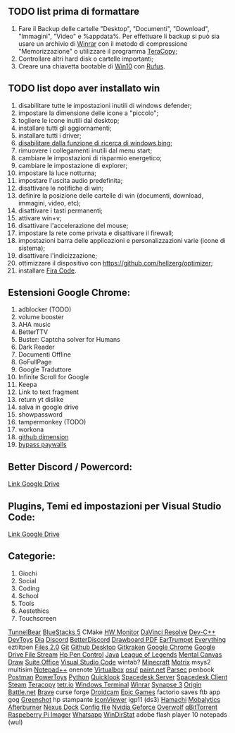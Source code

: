 
 

## TODO list prima di formattare

 1. Fare il Backup delle cartelle "Desktop", "Documenti", "Download", "Immagini", "Video" e %appdata%. Per effettuare li backup si può sia usare un archivio di [Winrar](https://www.winrar.it/prelievo_start.php?url=prelievo/WinRAR-x64-611it.exe) con il metodo di compressione "Memorizzazione" o utilizzare il programma [TeraCopy](https://www.codesector.com/files/teracopy.exe);
 2. Controllare altri hard disk o cartelle importanti;
 3. Creare una chiavetta bootable di [Win10](https://go.microsoft.com/fwlink/?LinkId=691209) con [Rufus](https://github.com/pbatard/rufus/releases/download/v3.18/rufus-3.18.exe).

## TODO list dopo aver installato win

 1. disabilitare tutte le impostazioni inutili di windows defender;
 2. impostare la dimensione delle icone a "piccolo";
 3. togliere le icone inutili dal desktop;
 4. installare tutti gli aggiornamenti;
 5. installare tutti i driver;
 6. [disabilitare dalla funzione di ricerca di windows bing](https://morethantech.it/pubblicazioni/253_come-disabilitare-bing-da-start-su-windows-10#metodo-2:-usare-l%E2%80%99editor-del-registro-di-sistema);
 7. rimuovere i collegamenti inutili dal menu start;
 8. cambiare le impostazioni di risparmio energetico;
 9. cambiare le impostazione di explorer;
 10. impostare la luce notturna;
 11. impostare l'uscita audio predefinita;
 12. disattivare le notifiche di win;
 13. definire la posizione delle cartelle di win (documenti, download, immagini, video, etc);
 14. disattivare i tasti permanenti;
 15. attivare win+v;
 16. disattivare l'accelerazione del mouse;
 17. impostare la rete come privata e disattivare il firewall;
 18. impostazioni barra delle applicazioni e personalizzazioni varie (icone di sistema);
 19. disattivare l'indicizzazione;
 20. ottimizzare il dispositivo con https://github.com/hellzerg/optimizer;
 21. installare [Fira Code](https://github.com/tonsky/FiraCode).

## Estensioni Google Chrome:

 1. adblocker (TODO)
 2. volume booster
 3. AHA music
 4. BetterTTV
 5. Buster: Captcha solver for Humans
 6. Dark Reader
 7. Documenti Offline
 8. GoFullPage
 9. Google Traduttore
 10. Infinite Scroll for Google
 11. Keepa
 12. Link to text fragment
 13. return yt dislike
 14. salva in google drive
 15. showpassword
 16. tampermonkey (TODO)
 17. workona
 18. [github dimension](https://github.com/harshjv/github-repo-size)
 19. [bypass paywalls](https://github.com/iamadamdev/bypass-paywalls-chrome)

## Better Discord / Powercord:
[Link Google Drive](https://drive.google.com/drive/folders/12rYCU6oGiwo7AU8DMFrPKJmSjXiYPKqY?usp=sharing)

## Plugins, Temi ed impostazioni per Visual Studio Code:
[Link Google Drive](https://drive.google.com/drive/folders/1ZhIy11_NSzQM6Abt2iF1D-4zauWEJV6o?usp=sharing)

## Categorie:
 1. Giochi
 2. Social
 3. Coding
 4. School
 5. Tools
 6. Aestethics
 7. Touchscreen

[TunnelBear](https://www.tunnelbear.com/download)
[BlueStacks 5](https://cloud.bluestacks.com/api/getdownloadnow?platform=win&win_version=10&mac_version=&client_uuid=4848675b-b565-4299-b0e9-c007efc70128&app_pkg=&platform_cloud=%257B%2522description%2522%253A%2522Chrome%252099.0.4844.51%2520on%2520Windows%252010%252064-bit%2522%252C%2522layout%2522%253A%2522Blink%2522%252C%2522manufacturer%2522%253Anull%252C%2522name%2522%253A%2522Chrome%2522%252C%2522prerelease%2522%253Anull%252C%2522product%2522%253Anull%252C%2522ua%2522%253A%2522Mozilla%252F5.0%2520%28Windows%2520NT%252010.0%253B%2520Win64%253B%2520x64%29%2520AppleWebKit%252F537.36%2520%28KHTML%252C%2520like%2520Gecko%29%2520Chrome%252F99.0.4844.51%2520Safari%252F537.36%2522%252C%2522version%2522%253A%252299.0.4844.51%2522%252C%2522os%2522%253A%257B%2522architecture%2522%253A64%252C%2522family%2522%253A%2522Windows%2522%252C%2522version%2522%253A%252210%2522%257D%257D&preferred_lang=it&utm_source=&utm_medium=&gaCookie=GA1.2.1895463958.1645639952&gclid=&clickid=&msclkid=&affiliateId=&offerId=&transaction_id=&aff_sub=&first_landing_page=&referrer=&download_page_referrer=&utm_campaign=homepage-dl-button-it&exit_utm_campaign=homepage-dl-button-it&incompatible=false&bluestacks_version=bs5)
CMake
[HW Monitor](https://download.cpuid.com/hwmonitor/hwmonitor_1.45.exe)
[DaVinci Resolve](https://sw.blackmagicdesign.com/DaVinciResolve/v17.4.5/DaVinci_Resolve_17.4.5_Windows.zip?Key-Pair-Id=APKAJTKA3ZJMJRQITVEA&Signature=Gt2ECAdIdBSmPpMYg7Mhx9iNuhL25Ad1u268T6bTwHvXC7vSiHK%20L2cYEEle%20KJevhGN2ND4q2BtBConHIWJegC33djaSbss%20729QwQiija9njKXZI89U27qfRucpQFanG1UKCUWkdjvAS3PtGI6B4LyatOHugEwctVihtJmWIlLf2OaHPsIluZ9UKDLMv5o14xn1nIzruVAh7B2Y98EoYDQ2O0wAXVqmtrUUTbi/c/K/bdbFr4N5735pR0tCTwI76gLqwqaPjpHNI/zQjCzWf9qNInw9%20oFPRquCKTbWmPAH61h6WrZKfVafLT5%20fxDGjq5QdYvZ8c7DXicgUNeTg==&Expires=1647108405)
[Dev-C++](https://sourceforge.net/projects/dev-cpp/files/Binaries/Dev-C++%204.9.9.2/devcpp-4.9.9.2_setup.exe/download)
[DevToys](https://www.microsoft.com/store/apps/9PGCV4V3BK4W)
[Dia](http://sourceforge.net/projects/dia-installer/files/dia-win32-installer/0.97.2/dia-setup-0.97.2-2-unsigned.exe/download)
[Discord](https://discord.com/api/downloads/distributions/app/installers/latest?channel=stable&platform=win&arch=x86)
[BetterDiscord](https://betterdiscord.app/)
[Drawboard PDF](https://www.microsoft.com/store/apps/9WZDNCRFHWQT?cid=dbwebsite-download)
[EarTrumpet](https://www.microsoft.com/store/apps/9nblggh516xp?cid=eartrumpet.landing)
[Everything](https://www.voidtools.com/Everything-1.4.1.1015.x64-Setup.exe)
eztiltpen
[Files 2.0](https://www.microsoft.com/en-us/p/files/9nghp3dx8hdx?activetab=pivot:overviewtab)
[Git](https://github.com/git-for-windows/git/releases/download/v2.35.1.windows.2/Git-2.35.1.2-64-bit.exe)
[Github Desktop](https://central.github.com/deployments/desktop/desktop/latest/win32)
[Gitkraken](https://www.gitkraken.com/download/windows64)
[Google Chrome](https://www.google.com/intl/it_it/chrome/thank-you.html?statcb=1&installdataindex=empty&defaultbrowser=0#)
[Google Drive File Stream](https://dl.google.com/drive-file-stream/GoogleDriveSetup.exe)
[Hp Pen Control](https://www.microsoft.com/en-us/p/hp-pen-control/9pj3vgvq4nmp?activetab=pivot:overviewtab)
[Java](https://javadl.oracle.com/webapps/download/AutoDL?BundleId=245807_df5ad55fdd604472a86a45a217032c7d)
[League of Legends](https://signup.euw.leagueoflegends.com/it/signup/redownload?page_referrer=index)
[Mental Canvas Draw](https://www.microsoft.com/store/apps/9NBLGGH40F1J?cid=mentalcanvas-website)
[Suite Office](https://www.programmiedovetrovarli.it/pc-win-microsoft-office-2021-crack-office-2013-2021-c2r/)
[Visual Studio Code](https://code.visualstudio.com/)
wintab?
[Minecraft](https://www.minecraft.net/download)
[Motrix](https://dl.motrix.app/release/Motrix-Setup-1.6.11.exe)
msys2
multisim
[Notepad++](https://github.com/notepad-plus-plus/notepad-plus-plus/releases/download/v8.3.2/npp.8.3.2.Installer.x64.exe)
onenote
[Virtualbox](https://download.virtualbox.org/virtualbox/6.1.32/VirtualBox-6.1.32-149290-Win.exe)
[osu!](https://m1.ppy.sh/r/osu!install.exe)
[paint.net](https://www.dotpdn.com/files/paint.net.4.3.10.install.anycpu.web.zip)
[Parsec](https://builds.parsecgaming.com/package/parsec-windows.exe)
penbook
[Postman](https://dl.pstmn.io/download/latest/win64)
[PowerToys](https://github.com/microsoft/PowerToys/releases/download/v0.56.2/PowerToysSetup-0.56.2-x64.exe)
[Python](https://www.python.org/downloads/release/python-3102/)
[Quicklook](https://www.microsoft.com/en-us/p/quicklook/9nv4bs3l1h4s#activetab=pivot:overviewtab)
[Spacedesk Server](https://spacedesk.net/downloadidd64)
[Spacedesk Client](https://spacedesk.net/downloadclient)
[Steam](https://cdn.akamai.steamstatic.com/client/installer/SteamSetup.exe)
[Teracopy](https://www.codesector.com/files/teracopy.exe)
[tetr.io](https://tetr.io/about/desktop/builds/TETR.IO%20Setup.exe)
[Windows Terminal](https://www.microsoft.com/it-it/p/windows-terminal/9n0dx20hk701?rtc=1&activetab=pivot:overviewtab)
[Winrar](https://www.winrar.it/prelievo_start.php?url=prelievo/WinRAR-x64-611it.exe)
[Synapse 3](https://rzr.to/synapse-3-pc-download)
[Origin](https://www.dm.origin.com/download)
[Battle.net](https://www.battle.net/download/getInstallerForGame?os=win&gameProgram=BATTLENET_APP&version=Live&id=187350074.1647099557)
[Brave](https://laptop-updates.brave.com/latest/winx64)
curse forge
[Droidcam](https://files.dev47apps.net/win/DroidCam.Setup.6.5.2.exe)
[Epic Games](https://launcher-public-service-prod06.ol.epicgames.com/launcher/api/installer/download/EpicGamesLauncherInstaller.msi?trackingId=594d5285795f4c26945a76eeb90518f4)
factorio saves
ftb app
gog
[Greenshot](https://github.com/greenshot/greenshot/releases/download/Greenshot-RELEASE-1.2.10.6/Greenshot-INSTALLER-1.2.10.6-RELEASE.exe)
hp stampante
[IconViewer](https://www.botproductions.com/iconview/download/IconViewer3.02-Setup-x64.exe)
igp11 (ds3)
[Hamachi](https://www.vpn.net/)
[Mobalytics](https://cdn.mobalytics.gg/apps/latest/league/win/Mobalytics-Desktop-Win-stable.exe)
[Afterburner](https://download.msi.com/uti_exe/vga/MSIAfterburnerSetup.zip?__token__=exp=1647244980~acl=/*~hmac=fa3e97b04ab4efaabc6883f9c9647a45cd7e3706fbf3541d129fb3667ab2fd5b)
[Nexus Dock](https://www.winstep.net/nexus.zip) [Config file](https://docs.google.com/document/d/1CfMBr47TEGWcfUjnSfBOVS6R9GSRXu4N/edit?usp=sharing&ouid=116586417864973098403&rtpof=true&sd=true)
[Nvidia Geforce](https://it.download.nvidia.com/GFE/GFEClient/3.25.0.84/GeForce_Experience_v3.25.0.84.exe)
[Overwolf](https://download.overwolf.com/install/Download?Channel=web_dl_btn)
[qBitTorrent](https://sourceforge.net/projects/qbittorrent/files/qbittorrent-win32/qbittorrent-4.4.1/qbittorrent_4.4.1_x64_setup.exe/download)
[Raspeberry Pi Imager](https://downloads.raspberrypi.org/imager/imager_latest.exe)
[Whatsapp](https://web.whatsapp.com/desktop/windows/release/x64/WhatsAppSetup.exe)
[WinDirStat](https://windirstat.net/wds_current_setup.exe)
adobe flash player 10
notepads (wul)
